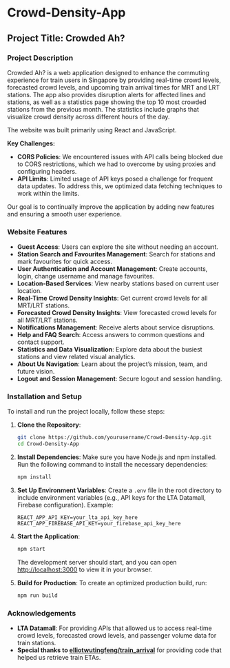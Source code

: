 # Crowd-Density-App

## Project Title: Crowded Ah?

### Project Description
Crowded Ah? is a web application designed to enhance the commuting experience for train users in Singapore by providing real-time crowd levels, forecasted crowd levels, and upcoming train arrival times for MRT and LRT stations. The app also provides disruption alerts for affected lines and stations, as well as a statistics page showing the top 10 most crowded stations from the previous month. The statistics include graphs that visualize crowd density across different hours of the day.

The website was built primarily using React and JavaScript.

**Key Challenges:**
- **CORS Policies**: We encountered issues with API calls being blocked due to CORS restrictions, which we had to overcome by using proxies and configuring headers.
- **API Limits**: Limited usage of API keys posed a challenge for frequent data updates. To address this, we optimized data fetching techniques to work within the limits.

Our goal is to continually improve the application by adding new features and ensuring a smooth user experience.

### Website Features
- **Guest Access**: Users can explore the site without needing an account.
- **Station Search and Favourites Management**: Search for stations and mark favourites for quick access.
- **User Authentication and Account Management**: Create accounts, login, change username and manage favourites.
- **Location-Based Services**: View nearby stations based on current user location.
- **Real-Time Crowd Density Insights**: Get current crowd levels for all MRT/LRT stations.
- **Forecasted Crowd Density Insights**: View forecasted crowd levels for all MRT/LRT stations. 
- **Notifications Management**: Receive alerts about service disruptions.
- **Help and FAQ Search**: Access answers to common questions and contact support.
- **Statistics and Data Visualization**: Explore data about the busiest stations and view related visual analytics.
- **About Us Navigation**: Learn about the project’s mission, team, and future vision.
- **Logout and Session Management**: Secure logout and session handling.

### Installation and Setup
To install and run the project locally, follow these steps:

1. **Clone the Repository**:
    ```bash
    git clone https://github.com/yourusername/Crowd-Density-App.git
    cd Crowd-Density-App
    ```

2. **Install Dependencies**:
    Make sure you have Node.js and npm installed. Run the following command to install the necessary dependencies:
    ```bash
    npm install
    ```

3. **Set Up Environment Variables**:
    Create a `.env` file in the root directory to include environment variables (e.g., API keys for the LTA Datamall, Firebase configuration). Example:
    ```env
    REACT_APP_API_KEY=your_lta_api_key_here
    REACT_APP_FIREBASE_API_KEY=your_firebase_api_key_here
    ```

4. **Start the Application**:
    ```bash
    npm start
    ```
    The development server should start, and you can open [http://localhost:3000](http://localhost:3000) to view it in your browser.

5. **Build for Production**:
    To create an optimized production build, run:
    ```bash
    npm run build
    ```

### Acknowledgements
- **LTA Datamall**: For providing APIs that allowed us to access real-time crowd levels, forecasted crowd levels, and passenger volume data for train stations.
- **Special thanks to [elliotwutingfeng/train_arrival](https://github.com/elliotwutingfeng/train_arrival)** for providing code that helped us retrieve train ETAs.
